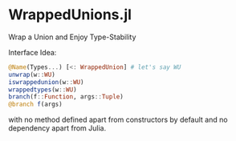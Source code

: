 # WrappedUnions.jl
Wrap a Union and Enjoy Type-Stability

Interface Idea:

```julia
@Name(Types...) [<: WrappedUnion] # let's say WU
unwrap(w::WU)
iswrappedunion(w::WU)
wrappedtypes(w::WU)
branch(f::Function, args::Tuple)
@branch f(args)
```

with no method defined apart from constructors by default and no dependency
apart from Julia.
